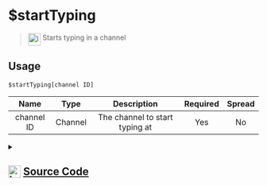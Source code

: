 # $startTyping
> <img align="top" src="https://upload.wikimedia.org/wikipedia/commons/thumb/e/e4/Infobox_info_icon.svg/160px-Infobox_info_icon.svg.png?20150409153300" alt="image" width="25" height="auto"> Starts typing in a channel
## Usage
```
$startTyping[channel ID]
```
| Name | Type | Description | Required | Spread
| :---: | :---: | :---: | :---: | :---: |
channel ID | Channel | The channel to start typing at | Yes | No
<details>
<summary>
    
## <img align="top" src="https://cdn4.iconfinder.com/data/icons/iconsimple-logotypes/512/github-512.png" alt="image" width="25" height="auto">  [Source Code](https://github.com/tryforge/ForgeScript-V2/blob/main/src/native/startTyping.ts)
    
</summary>
    
```ts
import { BaseChannel, TextBasedChannel } from "discord.js"
import { ArgType, NativeFunction, Return } from "../structures"
import noop from "../functions/noop"

export default new NativeFunction({
    name: "$startTyping",
    version: "1.0.0",
    description: "Starts typing in a channel",
    unwrap: true,
    brackets: true,
    args: [
        {
            name: "channel ID",
            description: "The channel to start typing at",
            required: true,
            rest: false,
            type: ArgType.Channel,
            check: (i: BaseChannel) => i.isTextBased()
        }
    ],
    async execute(ctx, [ ch ]) {
        const channel = ch ?? ctx.channel
        if (channel.isTextBased())
            await channel.sendTyping().catch(() => null)
        return Return.success()
    },
})
```
    
</details>